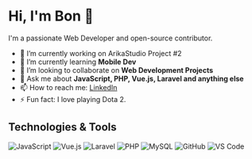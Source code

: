 # Hi, I'm Bon 👋

I'm a passionate Web Developer and open-source contributor.

- 🔭 I’m currently working on ArikaStudio Project #2
- 🌱 I’m currently learning **Mobile Dev**
- 👯 I’m looking to collaborate on **Web Development Projects**
- 💬 Ask me about **JavaScript, PHP, Vue.js, Laravel and anything else**
- 📫 How to reach me: [LinkedIn](https://www.linkedin.com/in/bonisatriyo/)
- ⚡ Fun fact: I love playing Dota 2.

## Technologies & Tools
![JavaScript](https://img.shields.io/badge/-JavaScript-FFFF00?style=flat-square&logo=javascript)
![Vue.js](https://img.shields.io/badge/-Vue.js-4FC08D?style=flat-square&logo=vue.js)
![Laravel](https://img.shields.io/badge/-Laravel-FF2D20?style=flat-square&logo=laravel)
![PHP](https://img.shields.io/badge/-PHP-777BB4?style=flat-square&logo=php)
![MySQL](https://img.shields.io/badge/-MySQL-4479A1?style=flat-square&logo=mysql)
![GitHub](https://img.shields.io/badge/-GitHub-181717?style=flat-square&logo=github)
![VS Code](https://img.shields.io/badge/-VS%20Code-007ACC?style=flat-square&logo=visualstudiocode)
